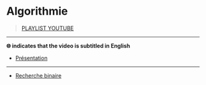# Algorithmie

> [PLAYLIST YOUTUBE](https://www.youtube.com/playlist?list=PLrSOXFDHBtfE0AkOm795c2qpLQJNiEBbZ)

---

**🌐 indicates that the video is subtitled in English**

+ [Présentation](https://www.youtube.com/watch?v=R9iHBRQbiEI)

---

+ [Recherche binaire](https://www.youtube.com/watch?v=gsaQRO0cU7Q)

